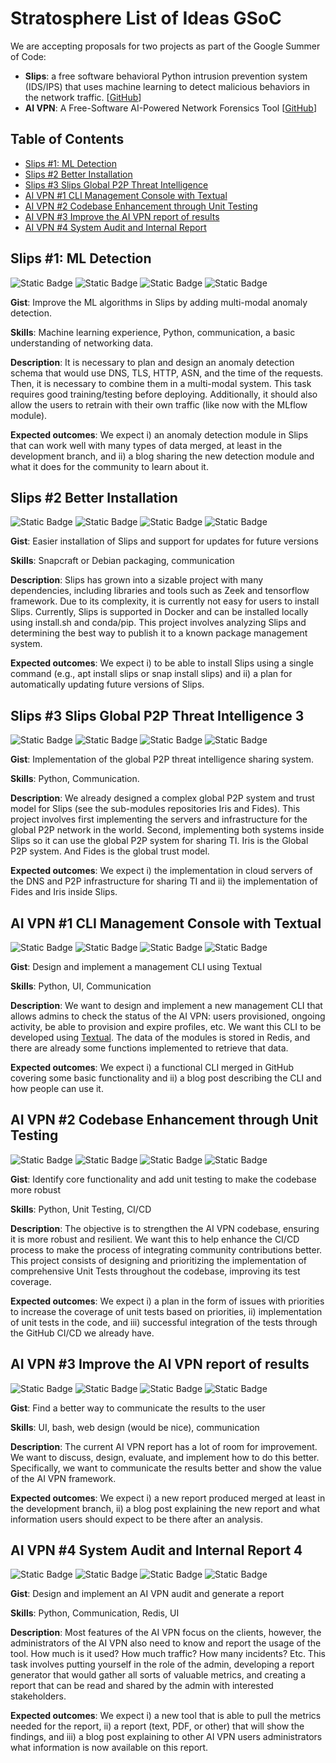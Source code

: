 # Stratosphere List of Ideas GSoC

We are accepting proposals for two projects as part of the Google Summer of Code:

- **Slips**: a free software behavioral Python intrusion prevention system (IDS/IPS) that uses machine learning to detect malicious behaviors in the network traffic. [[GitHub](https://github.com/stratosphereips/StratosphereLinuxIPS)]
- **AI VPN**: A Free-Software AI-Powered Network Forensics Tool [[GitHub](https://github.com/stratosphereips/AIVPN)]


## Table of Contents

- [Slips #1: ML Detection](#slips--1--ml-detection)
- [Slips #2 Better Installation](#slips--2-better-installation)
- [Slips #3 Slips Global P2P Threat Intelligence](#slips--3-slips-global-p2p-threat-intelligence)
- [AI VPN #1 CLI Management Console with Textual](#ai-vpn--1-cli-management-console-with-textual)
- [AI VPN #2 Codebase Enhancement through Unit Testing](#ai-vpn--2-codebase-enhancement-through-unit-testing)
- [AI VPN #3 Improve the AI VPN report of results](#ai-vpn--3-improve-the-ai-vpn-report-of-results)
- [AI VPN #4 System Audit and Internal Report](#ai-vpn--4-system-audit-and-internal-report)

## Slips #1: ML Detection
![Static Badge](https://img.shields.io/badge/Mentor-Sebastian_Garcia-blue?labelColor=blue&color=white)
![Static Badge](https://img.shields.io/badge/Mentor-Alya_Gomaa-blue?labelColor=blue&color=white)
![Static Badge](https://img.shields.io/badge/Size-90_hours-blue?labelColor=brown&color=white)
![Static Badge](https://img.shields.io/badge/Difficulty-Difficult-blue?labelColor=purple&color=white)

**Gist**: Improve the ML algorithms in Slips by adding multi-modal anomaly detection. 

**Skills**: Machine learning experience, Python, communication, a basic understanding of networking data.

**Description**: It is necessary to plan and design an anomaly detection schema that would use DNS, TLS, HTTP, ASN, and the time of the requests. Then, it is necessary to combine them in a multi-modal system. This task requires good training/testing before deploying. Additionally, it should also allow the users to retrain with their own traffic (like now with the MLflow module).

**Expected outcomes**: We expect i) an anomaly detection module in Slips that can work well with many types of data merged, at least in the development branch, and ii) a blog sharing the new detection module and what it does for the community to learn about it. 


## Slips #2 Better Installation
![Static Badge](https://img.shields.io/badge/Mentor-Alya_Gomaa-blue?labelColor=blue&color=white)
![Static Badge](https://img.shields.io/badge/Mentor-Sebastian_Garcia-blue?labelColor=blue&color=white)
![Static Badge](https://img.shields.io/badge/Size-90_hours-blue?labelColor=brown&color=white)
![Static Badge](https://img.shields.io/badge/Difficulty-Difficult-blue?labelColor=purple&color=white)

**Gist**: Easier installation of Slips and support for updates for future versions

**Skills**: Snapcraft or Debian packaging, communication

**Description**: Slips has grown into a sizable project with many dependencies, including libraries and tools such as Zeek and tensorflow framework. Due to its complexity, it is currently not easy for users to install Slips. Currently, Slips is supported in Docker and can be installed locally using install.sh and conda/pip. This project involves analyzing Slips and determining the best way to publish it to a known package management system.

**Expected outcomes**: We expect i) to be able to install Slips using a single command (e.g., apt install slips or snap install slips) and ii) a plan for automatically updating future versions of Slips.

## Slips #3 Slips Global P2P Threat Intelligence	3
![Static Badge](https://img.shields.io/badge/Mentor-Alya_Gomaa-blue?labelColor=blue&color=white)
![Static Badge](https://img.shields.io/badge/Mentor-Sebastian_Garcia-blue?labelColor=blue&color=white)
![Static Badge](https://img.shields.io/badge/Size-90_hours-blue?labelColor=brown&color=white)
![Static Badge](https://img.shields.io/badge/Difficulty-Medium-blue?labelColor=purple&color=white)

**Gist**: Implementation of the global P2P threat intelligence sharing system.

**Skills**: Python, Communication.

**Description**: We already designed a complex global P2P system and trust model for Slips (see the sub-modules repositories Iris and Fides). This project involves first implementing the servers and infrastructure for the global P2P network in the world. Second, implementing both systems inside Slips so it can use the global P2P system for sharing TI. Iris is the Global P2P system. And Fides is the global trust model.

**Expected outcomes**: We expect i) the implementation in cloud servers of the DNS and P2P infrastructure for sharing TI and ii) the implementation of Fides and Iris inside Slips. 



## AI VPN #1 CLI Management Console with Textual
![Static Badge](https://img.shields.io/badge/Mentor-Veronica_Valeros-blue?labelColor=blue&color=white)
![Static Badge](https://img.shields.io/badge/Mentor-Maria_Rigaki-blue?labelColor=blue&color=white)
![Static Badge](https://img.shields.io/badge/Size-90_hours-blue?labelColor=brown&color=white)
![Static Badge](https://img.shields.io/badge/Difficulty-Easy-blue?labelColor=purple&color=white)

**Gist**: Design and implement a management CLI using Textual

**Skills**: Python, UI, Communication

**Description**: We want to design and implement a new management CLI that allows admins to check the status of the AI VPN: users provisioned, ongoing activity, be able to provision and expire profiles, etc. We want this CLI to be developed using [Textual](https://textual.textualize.io/). The data of the modules is stored in Redis, and there are already some functions implemented to retrieve that data.

**Expected outcomes**: We expect i) a functional CLI merged in GitHub covering some basic functionality and ii) a blog post describing the CLI and how people can use it.

## AI VPN #2 Codebase Enhancement through Unit Testing
![Static Badge](https://img.shields.io/badge/Mentor-Veronica_Valeros-blue?labelColor=blue&color=white)
![Static Badge](https://img.shields.io/badge/Mentor-Maria_Rigaki-blue?labelColor=blue&color=white)
![Static Badge](https://img.shields.io/badge/Size-90_hours-blue?labelColor=brown&color=white)
![Static Badge](https://img.shields.io/badge/Difficulty-Easy-blue?labelColor=purple&color=white)

**Gist**: Identify core functionality and add unit testing to make the codebase more robust

**Skills**: Python, Unit Testing, CI/CD

**Description**: The objective is to strengthen the AI VPN codebase, ensuring it is more robust and resilient. We want this to help enhance the CI/CD process to make the process of integrating community contributions better. This project consists of designing and prioritizing the implementation of comprehensive Unit Tests throughout the codebase, improving its test coverage.

**Expected outcomes**: We expect i) a plan in the form of issues with priorities to increase the coverage of unit tests based on priorities, ii) implementation of unit tests in the code, and iii) successful integration of the tests through the GitHub CI/CD we already have.

## AI VPN #3 Improve the AI VPN report of results
![Static Badge](https://img.shields.io/badge/Mentor-Veronica_Valeros-blue?labelColor=blue&color=white)
![Static Badge](https://img.shields.io/badge/Mentor-Sebastian_Garcia-blue?labelColor=blue&color=white)
![Static Badge](https://img.shields.io/badge/Size-90_hours-blue?labelColor=brown&color=white)
![Static Badge](https://img.shields.io/badge/Difficulty-Medium-blue?labelColor=purple&color=white)

**Gist**: Find a better way to communicate the results to the user

**Skills**: UI, bash, web design (would be nice), communication

**Description**: The current AI VPN report has a lot of room for improvement. We want to discuss, design, evaluate, and implement how to do this better. Specifically, we want to communicate the results better and show the value of the AI VPN framework. 

**Expected outcomes**: We expect i) a new report produced merged at least in the development branch, ii) a blog post explaining the new report and what information users should expect to be there after an analysis.

## AI VPN #4 System Audit and Internal Report	4
![Static Badge](https://img.shields.io/badge/Mentor-Veronica_Valeros-blue?labelColor=blue&color=white)
![Static Badge](https://img.shields.io/badge/Mentor-Maria_Rigaki-blue?labelColor=blue&color=white)
![Static Badge](https://img.shields.io/badge/Size-90_hours-blue?labelColor=brown&color=white)
![Static Badge](https://img.shields.io/badge/Difficulty-Easy-blue?labelColor=purple&color=white)

**Gist**: Design and implement an AI VPN audit and generate a report

**Skills**: Python, Communication, Redis, UI

**Description**: Most features of the AI VPN focus on the clients, however, the administrators of the AI VPN also need to know and report the usage of the tool. How much is it used? How much traffic? How many incidents? Etc. This task involves putting yourself in the role of the admin, developing a report generator that would gather all sorts of valuable metrics, and creating a report that can be read and shared by the admin with interested stakeholders.

**Expected outcomes**: We expect i) a new tool that is able to pull the metrics needed for the report, ii) a report (text, PDF, or other) that will show the findings, and iii) a blog post explaining to other AI VPN users administrators what information is now available on this report.
